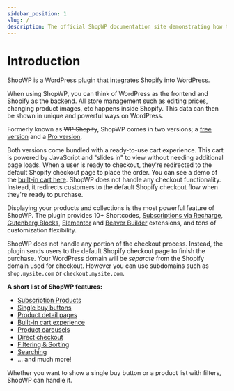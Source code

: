 ```yaml
---
sidebar_position: 1
slug: /
description: The official ShopWP documentation site demonstrating how to use the plugin, and tutorial guides for solving common plugin issues.
---
```


# Introduction

ShopWP is a WordPress plugin that integrates Shopify into WordPress.

When using ShopWP, you can think of WordPress as the frontend and Shopify as the backend. All store management such as editing prices, changing product images, etc happens inside Shopify. This data can then be shown in unique and powerful ways on WordPress.

Formerly known as ~~WP Shopify~~, ShopWP comes in two versions; a [free version](https://wordpress.org/plugins/wpshopify/) and a [Pro version](https://wpshop.io/purchase/).

Both versions come bundled with a ready-to-use cart experience. This cart is powered by JavaScript and "slides in" to view without needing additional page loads. When a user is ready to checkout, they're redirected to the default Shopify checkout page to place the order. You can see a demo of the [built-in cart here](https://wpshop.io/features). ShopWP does not handle any checkout functionality. Instead, it redirects customers to the default Shopify checkout flow when they're ready to purchase.

Displaying your products and collections is the most powerful feature of ShopWP. The plugin provides 10+ Shortcodes, [Subscriptions via Recharge](/guides/subscriptions), [Gutenberg Blocks](/guides/gutenberg-blocks), [Elementor](/guides/elementor-extension) and [Beaver Builder](/guides/beaver-builder-extension) extensions, and tons of customization flexibility.

ShopWP does not handle any portion of the checkout process. Instead, the plugin sends users to the default Shopify checkout page to finish the purchase. Your WordPress domain will be _separate_ from the Shopify domain used for checkout. However you can use subdomains such as `shop.mysite.com` or `checkout.mysite.com`.

**A short list of ShopWP features:**

- [Subscription Products](/guides/subscriptions)
- [Single buy buttons](/shortcodes/wps_products_buy_button)
- [Product detail pages](/guides/default-pages)
- [Built-in cart experience](https://wpshop.io/features/#cart-experience)
- [Product carousels](https://wpshop.io/features/#carousel)
- [Direct checkout](https://wpshop.io/features/#direct-checkout)
- [Filtering & Sorting](/shortcodes/wps_storefront)
- [Searching](/shortcodes/wps_search)
- ... and much more!

Whether you want to show a single buy button or a product list with filters, ShopWP can handle it.
